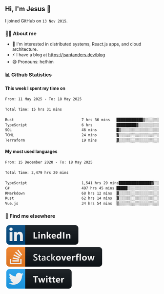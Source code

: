 ## Hi, I'm Jesus 👋

I joined GitHub on `13 Nov 2015`.

<!-- Talking about you -->

### 👨‍💻 About me

- 👦 I'm interested in distributed systems, React.js apps, and cloud architecture.
- ⚡️ I have a blog at <https://jsantanders.dev/blog>
- 😄 Pronouns: he/him

### 📊 Github Statistics

#### This week I spent my time on

<!--START_SECTION:weekly-->

```txt
From: 11 May 2025 - To: 18 May 2025

Total Time: 15 hrs 31 mins

Rust                               7 hrs 36 mins   ████████████▒░░░░░░░░░░░░   48.98 %
TypeScript                         6 hrs           █████████▓░░░░░░░░░░░░░░░   38.73 %
SQL                                46 mins         █▒░░░░░░░░░░░░░░░░░░░░░░░   04.97 %
TOML                               24 mins         ▓░░░░░░░░░░░░░░░░░░░░░░░░   02.65 %
Terraform                          19 mins         ▓░░░░░░░░░░░░░░░░░░░░░░░░   02.05 %
```

<!--END_SECTION:weekly-->

#### My most used languages

<!--START_SECTION:alltime-->

```txt
From: 15 December 2020 - To: 18 May 2025

Total Time: 2,479 hrs 20 mins

TypeScript                         1,541 hrs 29 mins███████████████▓░░░░░░░░░   62.17 %
C#                                 497 hrs 45 mins █████░░░░░░░░░░░░░░░░░░░░   20.08 %
RMarkdown                          68 hrs 12 mins  ▓░░░░░░░░░░░░░░░░░░░░░░░░   02.75 %
Rust                               62 hrs 14 mins  ▓░░░░░░░░░░░░░░░░░░░░░░░░   02.51 %
Vue.js                             34 hrs 54 mins  ▒░░░░░░░░░░░░░░░░░░░░░░░░   01.41 %
```

<!--END_SECTION:alltime-->

### 📢 Find me elsewhere

<p>
  <a target="_blank" href="https://linkedin.com/in/jsantanders">
    <img src="https://github.com/jsantanders/jsantanders/blob/master/img/linkedin.svg" alt="LinkedIn" style="vertical-align:top; margin:4px">
  </a>
  
  <a target="_blank" href="https://stackoverflow.com/users/7318331/jesus-santander">
    <img src="https://github.com/jsantanders/jsantanders/blob/master/img/stackoverflow.svg" alt="StackOverflow" style="vertical-align:top; margin:4px">
  </a>
  
  <a target="_blank" href="http://twitter.com/jsantanders">
    <img src="https://github.com/jsantanders/jsantanders/blob/master/img/twitter.svg" alt="Twitter" style="vertical-align:top; margin:4px">
  </a>
</p>
